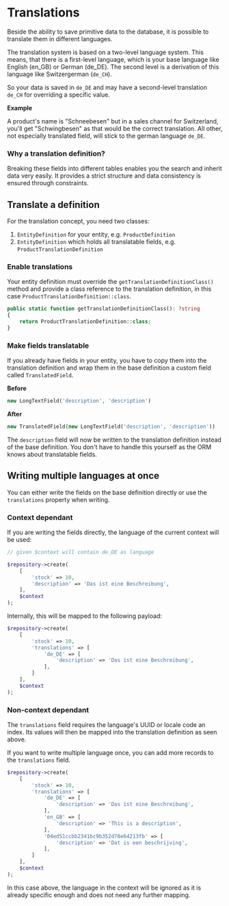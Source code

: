 # Translations

Beside the ability to save primitive data to the database, it is possible 
to translate them in different languages.

The translation system is based on a two-level language system. This means,
that there is a first-level language, which is your base language like 
English (en_GB) or German (de_DE). The second level is a derivation of this
language like Switzergerman (`de_CH`).

So your data is saved in `de_DE` and may have a second-level translation 
`de_CH` for overriding a specific value.

**Example**

A product's name is "Schneebesen" but in a sales channel for Switzerland, 
you'll get "Schwingbesen" as that would be the correct translation. All other,
not especially translated field, will stick to the german language `de_DE`.

### Why a translation definition?

Breaking these fields into different tables enables you the search and inherit data very
easily. It provides a strict structure and data consistency is ensured through constraints.

## Translate a definition

For the translation concept, you need two classes:

1. `EntityDefinition` for your entity, e.g. `ProductDefinition`
2. `EntityDefinition` which holds all translatable fields, e.g.
`ProductTranslationDefinition`

### Enable translations

Your entity definition must override the `getTranslationDefinitionClass()`
method and provide a class reference to the translation definition, in this
case `ProductTranslationDefinition::class`.

```php
public static function getTranslationDefinitionClass(): ?string
{
    return ProductTranslationDefinition::class;
}
```

### Make fields translatable

If you already have fields in your entity, you have to copy them into the
translation definition and wrap them in the base definition a custom 
field called `TranslatedField`.

**Before**

```php
new LongTextField('description', 'description')
```

**After**

```php
new TranslatedField(new LongTextField('description', 'description'))
```

The `description` field will now be written to the translation definition
instead of the base definition. You don't have to handle this yourself 
as the ORM knows about translatable fields.

## Writing multiple languages at once

You can either write the fields on the base definition directly or use the
`translations` property when writing.

### Context dependant

If you are writing the fields directly, the language of the current context
will be used:

```php
// given $context will contain de_DE as language

$repository->create(
    [
        'stock' => 10,
        'description' => 'Das ist eine Beschreibung',
    ],
    $context
);
```

Internally, this will be mapped to the following payload:

```php
$repository->create(
    [
        'stock' => 10,
        'translations' => [
            'de_DE' => [
                'description' => 'Das ist eine Beschreibung',
            ],
        ]
    ],
    $context
);
```

### Non-context dependant

The `translations` field requires the language's UUID or locale code an index.
Its values will then be mapped into the translation definition as seen above.

If you want to write multiple language once, you can add more records to the
`translations` field.

```php
$repository->create(
    [
        'stock' => 10,
        'translations' => [
            'de_DE' => [
                'description' => 'Das ist eine Beschreibung',
            ],
            'en_GB' => [
                'description' => 'This is a description',
            ],
            '04ed51ccbb2341bc9b352d78e64213fb' => [
                'description' => 'Dat is een beschrijving',
            ],
        ]
    ],
    $context
);
```

In this case above, the language in the context will be ignored as it is
already specific enough and does not need any further mapping.
